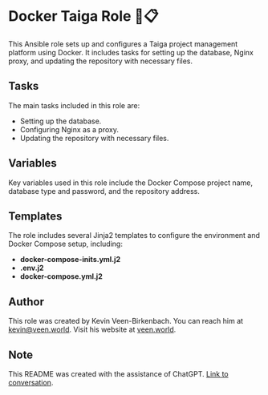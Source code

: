 # Docker Taiga Role 🐳📋

This Ansible role sets up and configures a Taiga project management platform using Docker. It includes tasks for setting up the database, Nginx proxy, and updating the repository with necessary files.

## Tasks

The main tasks included in this role are:

- Setting up the database.
- Configuring Nginx as a proxy.
- Updating the repository with necessary files.

## Variables

Key variables used in this role include the Docker Compose project name, database type and password, and the repository address.

## Templates

The role includes several Jinja2 templates to configure the environment and Docker Compose setup, including:

- **docker-compose-inits.yml.j2**
- **.env.j2**
- **docker-compose.yml.j2**

## Author

This role was created by Kevin Veen-Birkenbach. You can reach him at [kevin@veen.world](mailto:kevin@veen.world). Visit his website at [veen.world](https://www.veen.world/).

## Note

This README was created with the assistance of ChatGPT. [Link to conversation](https://chatgpt.com/share/fee718ab-cfe1-46f3-b97f-8f8c896ffd11).
